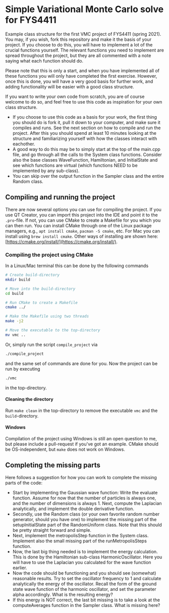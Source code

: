 # Simple Variational Monte Carlo solve for FYS4411

Example class structure for the first VMC project of FYS4411 (spring 2021). You may, if you wish, fork this repository and make it the basis of your project. If you choose to do this, you will have to implement a lot of the crucial functions yourself. The relevant functions you need to implement are spread throughout the project, but they are all commented with a note saying what each function should do.

Please note that this is only a start, and when you have implemented all of these functions you will only have completed the first exercise. However, once this is done, you will have a very good basis for further work, and adding functionality will be easier with a good class structure.

If you want to write your own code from scratch, you are of course welcome to do so, and feel free to use this code as inspiration for your own class structure.

- If you choose to use this code as a basis for your work, the first thing you should do is fork it, pull it down to your computer, and make sure it compiles and runs. See the next section on how to compile and run the project. After this you should spend at least 10 minutes looking at the structure and familiarizing yourself with how the classes interact with eachother. 
- A good way to do this may be to simply start at the top of the main.cpp file, and go through all the calls to the System class functions. Consider also the base classes WaveFunction, Hamiltonian, and InitialState and see which functions are virtual (which functions NEED to be implemented by any sub-class).
- You can skip over the output function in the Sampler class and the entire Random class.


## Compiling and running the project
There are now several options you can use for compiling the project. If you use QT Creator, you can import this project into the IDE and point it to the `.pro`-file. If not, you can use CMake to create a Makefile for you which you can then run. You can install CMake through one of the Linux package managers, e.g., `apt install cmake`, `pacman -S cmake`, etc. For Mac you can install using `brew install cmake`. Other ways of installing are shown here: [https://cmake.org/install/](https://cmake.org/install/).

### Compiling the project using CMake
In a Linux/Mac terminal this can be done by the following commands
```bash
# Create build-directory
mkdir build

# Move into the build-directory
cd build

# Run CMake to create a Makefile
cmake ../

# Make the Makefile using two threads
make -j2

# Move the executable to the top-directory
mv vmc ..
```
Or, simply run the script `compile_project` via
```bash
./compile_project
```
and the same set of commands are done for you. Now the project can be run by executing
```bash
./vmc
```
in the top-directory.

#### Cleaning the directory
Run `make clean` in the top-directory to remove the executable `vmc` and the `build`-directory.

#### Windows
Compilation of the project using Windows is still an open question to me, but please include a pull-request if you've got an example. CMake should be OS-independent, but `make` does not work on Windows.

## Completing the missing parts ##
Here follows a suggestion for how you can work to complete the missing parts of the code:
- Start by implementing the Gaussian wave function: Write the evaluate function. Assume for now that the number of particles is always one, and the number of dimensions is always 1. Next, compute the Laplacian analytically, and implement the double derivative function.
- Secondly, use the Random class (or your own favorite random number generator, should you have one) to implement the missing part of the setupInitialState part of the RandomUniform class. Note that this should be pretty straight forward and simple.
- Next, implement the metropolisStep function in the System class. Implement also the small missing part of the runMetropolisSteps function.
- Now, the last big thing needed is to implement the energy calculation. This is done by the Hamiltonian sub-class HarmonicOscillator. Here you will have to use the Laplacian you calculated for the wave function earlier.
- Now the code should be functioning and you should see (somewhat) reasonable results. Try to set the oscillator frequency to 1 and calculate analytically the energy of the oscillator. Recall the form of the ground state wave function of the harmonic oscillator, and set the parameter alpha accordingly. What is the resulting energy?
- If this energy is NOT correct, the last bit missing is to take a look at the computeAverages function in the Sampler class. What is missing here?

